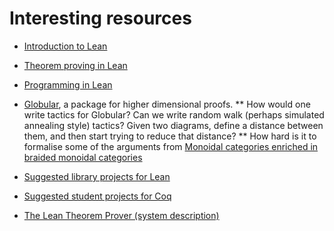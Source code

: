# Interesting resources

* [Introduction to Lean](https://leanprover.github.io/introduction_to_lean/)
* [Theorem proving in Lean](https://leanprover.github.io/theorem_proving_in_lean/)
* [Programming in Lean](https://leanprover.github.io/programming_in_lean/)

* [Globular](https://ncatlab.org/nlab/show/Globular), a package for higher dimensional proofs.
** How would one write tactics for Globular?
   Can we write random walk (perhaps simulated annealing style) tactics?
   Given two diagrams, define a distance between them, and then start trying to reduce that distance?
** How hard is it to formalise some of the arguments from
   [Monoidal categories enriched in braided monoidal categories](https://arxiv.org/abs/1701.00567)

* [Suggested library projects for Lean](https://leanprover.github.io/cmu-15815-s15/project.html)
* [Suggested student projects for Coq](http://www.cs.ru.nl/~freek/courses/tt-2014/public/huiswerk.pdf)

* [The Lean Theorem Prover (system description)](http://repository.cmu.edu/cgi/viewcontent.cgi?article=1600&context=philosophy)